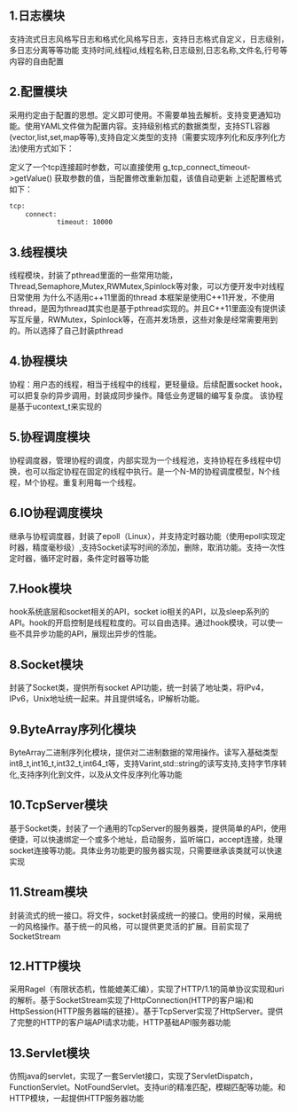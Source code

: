 ## 1.日志模块

支持流式日志风格写日志和格式化风格写日志，支持日志格式自定义，日志级别，多日志分离等等功能
支持时间,线程id,线程名称,日志级别,日志名称,文件名,行号等内容的自由配置

## 2.配置模块

采用约定由于配置的思想。定义即可使用。不需要单独去解析。支持变更通知功能。使用YAML文件做为配置内容。支持级别格式的数据类型，支持STL容器(vector,list,set,map等等),支持自定义类型的支持（需要实现序列化和反序列化方法)使用方式如下：

定义了一个tcp连接超时参数，可以直接使用 g_tcp_connect_timeout->getValue() 获取参数的值，当配置修改重新加载，该值自动更新
上述配置格式如下：

```sh
tcp:
    connect:
            timeout: 10000
```

## 3.线程模块

线程模块，封装了pthread里面的一些常用功能，Thread,Semaphore,Mutex,RWMutex,Spinlock等对象，可以方便开发中对线程日常使用
为什么不适用c++11里面的thread
本框架是使用C++11开发，不使用thread，是因为thread其实也是基于pthread实现的。并且C++11里面没有提供读写互斥量，RWMutex，Spinlock等，在高并发场景，这些对象是经常需要用到的。所以选择了自己封装pthread

## 4.协程模块

协程：用户态的线程，相当于线程中的线程，更轻量级。后续配置socket hook，可以把复杂的异步调用，封装成同步操作。降低业务逻辑的编写复杂度。
该协程是基于ucontext_t来实现的

## 5.协程调度模块

协程调度器，管理协程的调度，内部实现为一个线程池，支持协程在多线程中切换，也可以指定协程在固定的线程中执行。是一个N-M的协程调度模型，N个线程，M个协程。重复利用每一个线程。

## 6.IO协程调度模块

继承与协程调度器，封装了epoll（Linux），并支持定时器功能（使用epoll实现定时器，精度毫秒级）,支持Socket读写时间的添加，删除，取消功能。支持一次性定时器，循环定时器，条件定时器等功能

## 7.Hook模块

hook系统底层和socket相关的API，socket io相关的API，以及sleep系列的API。hook的开启控制是线程粒度的。可以自由选择。通过hook模块，可以使一些不具异步功能的API，展现出异步的性能。

## 8.Socket模块

封装了Socket类，提供所有socket API功能，统一封装了地址类，将IPv4，IPv6，Unix地址统一起来。并且提供域名，IP解析功能。

## 9.ByteArray序列化模块

ByteArray二进制序列化模块，提供对二进制数据的常用操作。读写入基础类型int8_t,int16_t,int32_t,int64_t等，支持Varint,std::string的读写支持,支持字节序转化,支持序列化到文件，以及从文件反序列化等功能

## 10.TcpServer模块

基于Socket类，封装了一个通用的TcpServer的服务器类，提供简单的API，使用便捷，可以快速绑定一个或多个地址，启动服务，监听端口，accept连接，处理socket连接等功能。具体业务功能更的服务器实现，只需要继承该类就可以快速实现

## 11.Stream模块

封装流式的统一接口。将文件，socket封装成统一的接口。使用的时候，采用统一的风格操作。基于统一的风格，可以提供更灵活的扩展。目前实现了SocketStream

## 12.HTTP模块

采用Ragel（有限状态机，性能媲美汇编），实现了HTTP/1.1的简单协议实现和uri的解析。基于SocketStream实现了HttpConnection(HTTP的客户端)和HttpSession(HTTP服务器端的链接）。基于TcpServer实现了HttpServer。提供了完整的HTTP的客户端API请求功能，HTTP基础API服务器功能

## 13.Servlet模块

仿照java的servlet，实现了一套Servlet接口，实现了ServletDispatch，FunctionServlet。NotFoundServlet。支持uri的精准匹配，模糊匹配等功能。和HTTP模块，一起提供HTTP服务器功能
